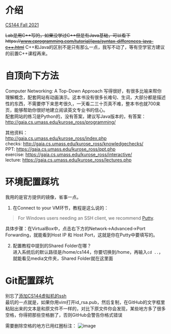 # 介绍
[CS144 Fall 2021](https://cs144.github.io/)  

~~Lab是用C++写的，如果没学过C++但是有Java基础，可以看下https://www.cprogramming.com/tutorial/java/syntax-differences-java-c++.html~~
C++和Java的区别不是只有那么一点，我写不动了，等有空学官方建议的前置C++课程再来。  

# 自顶向下方法
Computer Networking: A Top-Down Approach 写得很好，有很多比喻来帮你理解概念，配套网站有动画演示。这本书没有很多长难句、生词，大部分都是描述性的东西，不需要停下来思考很久，一天看二三十页真不难，整本书也就700来页，能够帮助你很好地建立阅读英文专业书的信心。  
配套网站的练习是Python的，没有答案，建议写Java版本的，有答案：
http://gaia.cs.umass.edu/kurose_ross/programming/  

其他资料：  
http://gaia.cs.umass.edu/kurose_ross/index.php  
checks: http://gaia.cs.umass.edu/kurose_ross/knowledgechecks/  
PPT: https://gaia.cs.umass.edu/kurose_ross/ppt.php  
exercise: https://gaia.cs.umass.edu/kurose_ross/interactive/  
lecture: https://gaia.cs.umass.edu/kurose_ross/lectures.php  

# 环境配置踩坑
我用的是官方提供的镜像，省事一点。  
1. 在Connect to your VM环节，教程是这么说的：

> For Windows users needing an SSH client, we recommend [Putty](https://putty.org/).

具体步骤：在VirtualBox中，点击右下方的Network->Advanced->Port Forwarding，就能看到Host IP 和 Host Port，这就是你在Putty中要填写的。  

2. 配置教程中提到的Shared Folder在哪？  
进入系统后的默认路径是/home/cs144，你要切换到/home，再输入`cd ..`，就能看见media文件夹，Shared Folder就在这里面  

# Git配置踩坑
别忘了[添加CS144虚拟机的ssh](https://www.liaoxuefeng.com/wiki/896043488029600/896954117292416)  
最坑的一点就是，如果你用vim打开id_rsa.pub，然后复制，在GitHub的文字框里粘贴出来的文本是和原文件不一样的，对比下原文件你会发现，某些地方多了很多空格，你得把那些空格删了，否则GitHub会警告你格式错误  

需要删除空格的地方已用红圈标注：
![image](https://user-images.githubusercontent.com/69742577/155452160-8d8ad4be-6b4d-4e80-8bf2-bc59e94c5a1a.png)  
